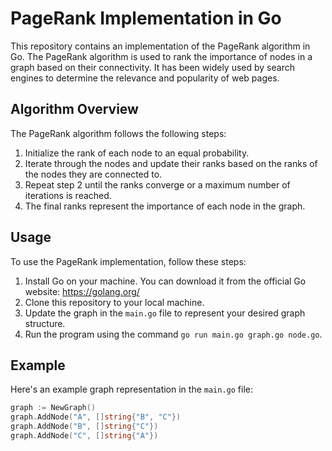 # PageRank Implementation in Go

This repository contains an implementation of the PageRank algorithm in Go. The PageRank algorithm is used to rank the importance of nodes in a graph based on their connectivity. It has been widely used by search engines to determine the relevance and popularity of web pages.

## Algorithm Overview

The PageRank algorithm follows the following steps:

1. Initialize the rank of each node to an equal probability.
2. Iterate through the nodes and update their ranks based on the ranks of the nodes they are connected to.
3. Repeat step 2 until the ranks converge or a maximum number of iterations is reached.
4. The final ranks represent the importance of each node in the graph.

## Usage

To use the PageRank implementation, follow these steps:

1. Install Go on your machine. You can download it from the official Go website: https://golang.org/
2. Clone this repository to your local machine.
3. Update the graph in the `main.go` file to represent your desired graph structure.
4. Run the program using the command `go run main.go graph.go node.go`.

## Example

Here's an example graph representation in the `main.go` file:

```go
graph := NewGraph()
graph.AddNode("A", []string{"B", "C"})
graph.AddNode("B", []string{"C"})
graph.AddNode("C", []string{"A"})
